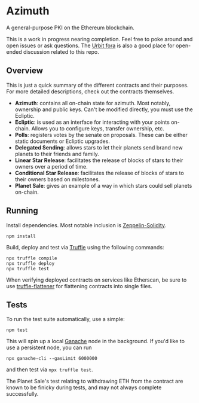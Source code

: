 # Azimuth

A general-purpose PKI on the Ethereum blockchain.

This is a work in progress nearing completion. Feel free to poke around and open issues or ask questions. The [Urbit fora](https://urbit.org/fora) is also a good place for open-ended discussion related to this repo.

## Overview

This is just a quick summary of the different contracts and their purposes. For more detailed descriptions, check out the contracts themselves.

* **Azimuth**: contains all on-chain state for azimuth. Most notably, ownership and public keys. Can't be modified directly, you must use the Ecliptic.
* **Ecliptic**: is used as an interface for interacting with your points on-chain. Allows you to configure keys, transfer ownership, etc.
* **Polls**: registers votes by the senate on proposals. These can be either static documents or Ecliptic upgrades.
* **Delegated Sending**: allows stars to let their planets send brand new planets to their friends and family.
* **Linear Star Release**: facilitates the release of blocks of stars to their owners over a period of time.
* **Conditional Star Release**: facilitates the release of blocks of stars to their owners based on milestones.
* **Planet Sale**: gives an example of a way in which stars could sell planets on-chain.

## Running

Install dependencies. Most notable inclusion is [Zeppelin-Solidity](https://openzeppelin.org/).

```
npm install
```

Build, deploy and test via [Truffle](http://truffleframework.com/) using the following commands:

```
npx truffle compile
npx truffle deploy
npx truffle test
```

When verifying deployed contracts on services like Etherscan, be sure to use [truffle-flattener](https://github.com/alcuadrado/truffle-flattener) for flattening contracts into single files.

## Tests

To run the test suite automatically, use a simple:

```
npm test
```

This will spin up a local [Ganache](https://github.com/trufflesuite/ganache-cli) node in the background.  If you'd like to use a persistent node, you can run

```
npx ganache-cli --gasLimit 6000000
```

and then test via `npx truffle test`.

The Planet Sale's test relating to withdrawing ETH from the contract are known to be finicky during tests, and may not always complete successfully.
